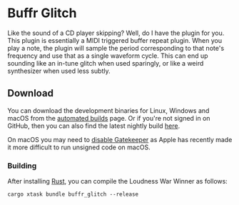 # Buffr Glitch

Like the sound of a CD player skipping? Well, do I have the plugin for you. This
plugin is essentially a MIDI triggered buffer repeat plugin. When you play a
note, the plugin will sample the period corresponding to that note's frequency
and use that as a single waveform cycle. This can end up sounding like an
in-tune glitch when used sparingly, or like a weird synthesizer when used less
subtly.

## Download

You can download the development binaries for Linux, Windows and macOS from the
[automated
builds](https://github.com/robbert-vdh/nih-plug/actions/workflows/build.yml?query=branch%3Amaster)
page. Or if you're not signed in on GitHub, then you can also find the latest nightly
build [here](https://nightly.link/robbert-vdh/nih-plug/workflows/build/master).

On macOS you may need to [disable
Gatekeeper](https://disable-gatekeeper.github.io/) as Apple has recently made it
more difficult to run unsigned code on macOS.

### Building

After installing [Rust](https://rustup.rs/), you can compile the Loudness War
Winner as follows:

```shell
cargo xtask bundle buffr_glitch --release
```
